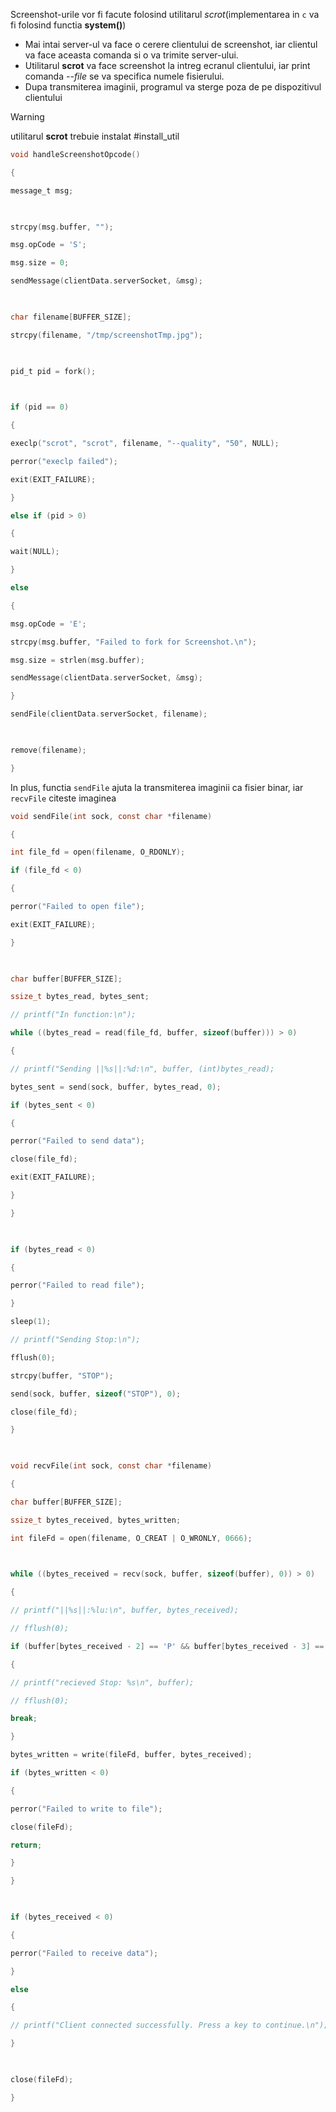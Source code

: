 Screenshot-urile vor fi facute folosind utilitarul *scrot*(implementarea in `c` va fi folosind functia **system()**)
- Mai intai server-ul va face o cerere clientului de screenshot, iar clientul va face aceasta comanda si o va trimite server-ului.
- Utilitarul **scrot** va face screenshot la intreg ecranul clientului, iar print comanda *--file* se va specifica numele fisierului.
- Dupa transmiterea imaginii, programul va sterge poza de pe dispozitivul clientului

>[!WARNING]
> utilitarul **scrot** trebuie instalat #install_util 

```c
void handleScreenshotOpcode()

{

message_t msg;

  

strcpy(msg.buffer, "");

msg.opCode = 'S';

msg.size = 0;

sendMessage(clientData.serverSocket, &msg);

  

char filename[BUFFER_SIZE];

strcpy(filename, "/tmp/screenshotTmp.jpg");

  

pid_t pid = fork();

  

if (pid == 0)

{

execlp("scrot", "scrot", filename, "--quality", "50", NULL);

perror("execlp failed");

exit(EXIT_FAILURE);

}

else if (pid > 0)

{

wait(NULL);

}

else

{

msg.opCode = 'E';

strcpy(msg.buffer, "Failed to fork for Screenshot.\n");

msg.size = strlen(msg.buffer);

sendMessage(clientData.serverSocket, &msg);

}

sendFile(clientData.serverSocket, filename);

  

remove(filename);

}
```

In plus, functia `sendFile` ajuta la transmiterea imaginii ca fisier binar, iar `recvFile` citeste imaginea

```c
void sendFile(int sock, const char *filename)

{

int file_fd = open(filename, O_RDONLY);

if (file_fd < 0)

{

perror("Failed to open file");

exit(EXIT_FAILURE);

}

  

char buffer[BUFFER_SIZE];

ssize_t bytes_read, bytes_sent;

// printf("In function:\n");

while ((bytes_read = read(file_fd, buffer, sizeof(buffer))) > 0)

{

// printf("Sending ||%s||:%d:\n", buffer, (int)bytes_read);

bytes_sent = send(sock, buffer, bytes_read, 0);

if (bytes_sent < 0)

{

perror("Failed to send data");

close(file_fd);

exit(EXIT_FAILURE);

}

}

  

if (bytes_read < 0)

{

perror("Failed to read file");

}

sleep(1);

// printf("Sending Stop:\n");

fflush(0);

strcpy(buffer, "STOP");

send(sock, buffer, sizeof("STOP"), 0);

close(file_fd);

}

  

void recvFile(int sock, const char *filename)

{

char buffer[BUFFER_SIZE];

ssize_t bytes_received, bytes_written;

int fileFd = open(filename, O_CREAT | O_WRONLY, 0666);

  

while ((bytes_received = recv(sock, buffer, sizeof(buffer), 0)) > 0)

{

// printf("||%s||:%lu:\n", buffer, bytes_received);

// fflush(0);

if (buffer[bytes_received - 2] == 'P' && buffer[bytes_received - 3] == 'O')

{

// printf("recieved Stop: %s\n", buffer);

// fflush(0);

break;

}

bytes_written = write(fileFd, buffer, bytes_received);

if (bytes_written < 0)

{

perror("Failed to write to file");

close(fileFd);

return;

}

}

  

if (bytes_received < 0)

{

perror("Failed to receive data");

}

else

{

// printf("Client connected successfully. Press a key to continue.\n");

}

  

close(fileFd);

}
```